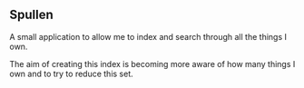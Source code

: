 ## Spullen

A small application to allow me to index and search through all the things I own.

The aim of creating this index is becoming more aware of how many things I own and to try to reduce this set.